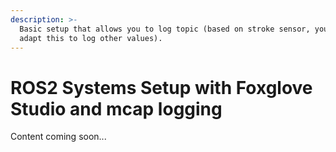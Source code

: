 ```yaml
---
description: >-
  Basic setup that allows you to log topic (based on stroke sensor, you can
  adapt this to log other values).
---
```


# ROS2 Systems Setup with Foxglove Studio and mcap logging

Content coming soon...
